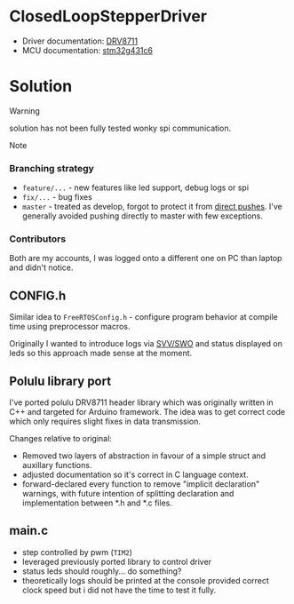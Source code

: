# ClosedLoopStepperDriver
- Driver documentation: [DRV8711](https://www.ti.com/lit/ds/symlink/drv8711.pdf?ts=1715386038928)
- MCU documentation: [stm32g431c6](https://www.st.com/resource/en/datasheet/stm32g431c6.pdf)

# Solution
> [!WARNING]  
> solution has not been fully tested wonky spi communication.

> [!NOTE] 
> ### Branching strategy
> - `feature/...` - new features like led support, debug logs or spi
> - `fix/...` - bug fixes
> - `master` - treated as develop, forgot to protect it from [direct pushes](https://docs.github.com/en/repositories/configuring-branches-and-merges-in-your-repository/managing-protected-branches/managing-a-branch-protection-rule).
> I've generally avoided pushing directly to master with few exceptions.
> ### Contributors
> Both are my accounts, I was logged onto a different one on PC than laptop and didn't notice.
## CONFIG.h
Similar idea to `FreeRTOSConfig.h` - configure program behavior at compile time using preprocessor macros.

Originally I wanted to introduce logs via [SVV/SWO](https://stackoverflow.com/a/65661978) and status displayed on leds so this approach made sense at the moment.
## Polulu library port
I've ported polulu DRV8711 header library which was originally written in C++ and targeted for Arduino framework. The idea was to get correct code which only requires slight fixes in data transmission.

Changes relative to original:
- Removed two layers of abstraction in favour of a simple struct and auxillary functions.
- adjusted documentation so it's correct in C language context.
- forward-declared every function to remove "implicit declaration" warnings, with future intention of splitting declaration and implementation between *.h and *.c files.

## main.c
- step controlled by pwm (`TIM2`)
- leveraged previously ported library to control driver
- status leds should roughly... do something?
- theoretically logs should be printed at the console provided correct clock speed but i did not have the time to test it fully.